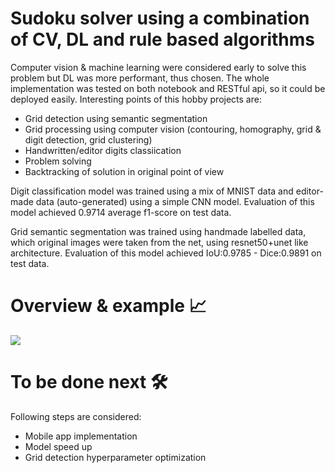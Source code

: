 # Sudoku solver using a combination of CV, DL and rule based algorithms
Computer vision & machine learning were considered early to solve this problem but DL was more performant, thus chosen. The whole implementation was tested on both notebook and RESTful api, so it could be deployed easily.
Interesting points of this hobby projects are:
- Grid detection using semantic segmentation
- Grid processing using computer vision (contouring, homography, grid & digit detection, grid clustering)
- Handwritten/editor digits classiication
- Problem solving
- Backtracking of solution in original point of view

Digit classification model was trained using a mix of MNIST data and editor-made data (auto-generated) using a simple CNN model. Evaluation of this model achieved 0.9714 average f1-score on test data.

Grid semantic segmentation was trained using handmade labelled data, which original images were taken from the net, using resnet50+unet like architecture. Evaluation of this model achieved IoU:0.9785 - Dice:0.9891 on test data.

# Overview & example 📈

![](/assets/example1.png)

# To be done next 🛠
Following steps are considered:
- Mobile app implementation
- Model speed up
- Grid detection hyperparameter optimization
